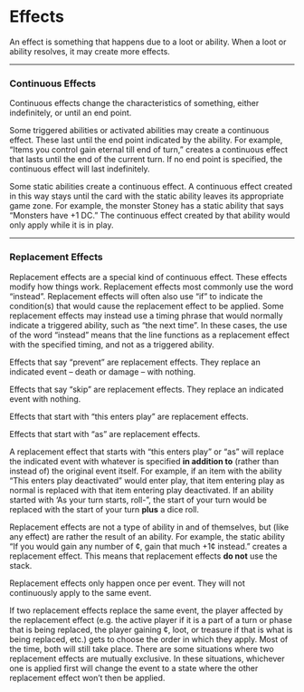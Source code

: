 # Effects

An effect is something that happens due to a loot or ability. When a loot or ability resolves, it may create more effects.

* * *

### Continuous Effects

Continuous effects change the characteristics of something, either indefinitely, or until an end point.

Some triggered abilities or activated abilities may create a continuous effect. These last until the end point indicated by the ability. For example, “Items you control gain eternal till end of turn,” creates a continuous effect that lasts until the end of the current turn. If no end point is specified, the continuous effect will last indefinitely.

Some static abilities create a continuous effect. A continuous effect created in this way stays until the card with the static ability leaves its appropriate game zone. For example, the monster Stoney has a static ability that says “Monsters have +1 DC.” The continuous effect created by that ability would only apply while it is in play.

* * *

### Replacement Effects

Replacement effects are a special kind of continuous effect. These effects modify how things work. Replacement effects most commonly use the word “instead”. Replacement effects will often also use “if” to indicate the condition(s) that would cause the replacement effect to be applied. Some replacement effects may instead use a timing phrase that would normally indicate a triggered ability, such as “the next time”. In these cases, the use of the word “instead” means that the line functions as a replacement effect with the specified timing, and not as a triggered ability.

Effects that say “prevent” are replacement effects. They replace an indicated event – death or damage – with nothing.

Effects that say “skip” are replacement effects. They replace an indicated event with nothing.

Effects that start with “this enters play” are replacement effects.

Effects that start with “as” are replacement effects.

A replacement effect that starts with “this enters play” or “as” will replace the indicated event with whatever is specified **in addition to** (rather than instead of) the original event itself. For example, if an item with the ability “This enters play deactivated” would enter play, that item entering play as normal is replaced with that item entering play deactivated. If an ability started with ‘As your turn starts, roll-”, the start of your turn would be replaced with the start of your turn **plus** a dice roll.

Replacement effects are not a type of ability in and of themselves, but (like any effect) are rather the result of an ability. For example, the static ability “If you would gain any number of ¢, gain that much +1¢ instead.” creates a replacement effect. This means that replacement effects **do not** use the stack.

Replacement effects only happen once per event. They will not continuously apply to the same event.

If two replacement effects replace the same event, the player affected by the replacement effect (e.g. the active player if it is a part of a turn or phase that is being replaced, the player gaining ¢, loot, or treasure if that is what is being replaced, etc.) gets to choose the order in which they apply. Most of the time, both will still take place. There are some situations where two replacement effects are mutually exclusive. In these situations, whichever one is applied first will change the event to a state where the other replacement effect won’t then be applied.

